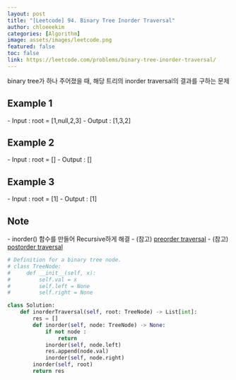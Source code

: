 ```yaml
---
layout: post
title: "[Leetcode] 94. Binary Tree Inorder Traversal"
author: chloeeekim
categories: [Algorithm]
image: assets/images/leetcode.png
featured: false
toc: false
link: https://leetcode.com/problems/binary-tree-inorder-traversal/
---
```


binary tree가 하나 주어졌을 때, 해당 트리의 inorder traversal의 결과를 구하는 문제

<h2>Example 1</h2>
- Input : root = [1,null,2,3]
- Output : [1,3,2]

<h2>Example 2</h2>
- Input : root = []
- Output : []

<h2>Example 3</h2>
- Input : root = [1]
- Output : [1]

<h2>Note</h2>
- inorder() 함수를 만들어 Recursive하게 해결
- (참고) <a href="https://chloeeekim.github.io/binary-tree-preorder-traversal/" target="_blank">preorder traversal</a>
- (참고) <a href="https://chloeeekim.github.io/binary-tree-postorder-traversal/" target="_blank">postorder traversal</a>

```python
# Definition for a binary tree node.
# class TreeNode:
#     def __init__(self, x):
#         self.val = x
#         self.left = None
#         self.right = None

class Solution:
    def inorderTraversal(self, root: TreeNode) -> List[int]:
        res = []
        def inorder(self, node: TreeNode) -> None:
            if not node :
                return
            inorder(self, node.left)
            res.append(node.val)
            inorder(self, node.right)
        inorder(self, root)
        return res
```
